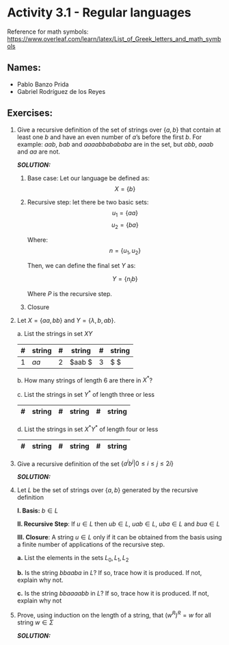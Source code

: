 # Activity 3.1 - Regular languages

Reference for math symbols:
https://www.overleaf.com/learn/latex/List_of_Greek_letters_and_math_symbols

## Names:

- Pablo Banzo Prida
- Gabriel Rodríguez de los Reyes

## Exercises:

1. Give a recursive definition of the set of strings over $\{a, b\}$ that
   contain at least one $b$ and have an even number of $a$’s before the
   first $b$.
   For example: $aab$, $bab$ and $aaaabbabababa$ are in the set,
   but $abb$, $aaab$ and $aa$ are not.

   _**SOLUTION:**_

   1. Base case: Let our language be defined as:
      $$X = \{b\}$$

   2. Recursive step: let there be two basic sets:
      $$u_1 = \{aa\}$$
      $$u_2 = \{ba\}$$

      Where: $$n = \{u_1, u_2\}$$

      Then, we can define the final set $Y$ as:

      $$Y = \{n_i b\}$$

      Where $P$ is the recursive step.

   3. Closure

2. Let $X = \{aa, bb\}$ and $Y = \{\lambda, b, ab\}$.

   a. List the strings in set $XY$

   | #   | string | #   | string | #   | string |
   | --- | ------ | --- | ------ | --- | ------ |
   | 1   | $aa$   | 2   | $aab $ | 3   | $ $    |

   b. How many strings of length 6 are there in $X^*$?

   c. List the strings in set $Y^*$ of length three or less

   | #   | string | #   | string | #   | string |
   | --- | ------ | --- | ------ | --- | ------ |

   d. List the strings in set $X^* Y^*$ of length four or less

   | #   | string | #   | string | #   | string |
   | --- | ------ | --- | ------ | --- | ------ |

3. Give a recursive definition of the set $\{ a^ib^j | 0 ≤ i ≤ j ≤ 2i\}$

   _**SOLUTION:**_

4. Let $L$ be the set of strings over $\{a, b\}$ generated by the recursive
   definition

   **I. Basis:** $b \in L$

   **II. Recursive Step**: If $u \in L$ then $ub \in L$, $uab \in L$, $uba \in
    L$ and $bua \in L$

   **III. Closure**: A string $u \in L$ only if it can be obtained from the
   basis using a finite number of applications of the recursive step.

   **a.** List the elements in the sets $L_0, L_1, L_2$

   **b.** Is the string $bbaaba$ in $L$? If so, trace how it is produced.
   If not, explain why not.

   **c.** Is the string $bbaaaabb$ in $L$? If so, trace how it is produced.
   If not, explain why not

5. Prove, using induction on the length of a string, that $(w^R)^R = w$ for all
   string $w \in \Sigma$

   _**SOLUTION:**_
